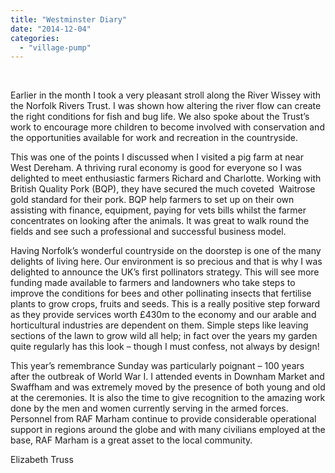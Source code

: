 ```yaml
---
title: "Westminster Diary"
date: "2014-12-04"
categories: 
  - "village-pump"
---
```


 

Earlier in the month I took a very pleasant stroll along the River Wissey with the Norfolk Rivers Trust. I was shown how altering the river flow can create the right conditions for fish and bug life. We also spoke about the Trust’s work to encourage more children to become involved with conservation and the opportunities available for work and recreation in the countryside.

This was one of the points I discussed when I visited a pig farm at near West Dereham. A thriving rural economy is good for everyone so I was delighted to meet enthusiastic farmers Richard and Charlotte. Working with British Quality Pork (BQP), they have secured the much coveted  Waitrose gold standard for their pork. BQP help farmers to set up on their own assisting with finance, equipment, paying for vets bills whilst the farmer concentrates on looking after the animals. It was great to walk round the fields and see such a professional and successful business model.

Having Norfolk’s wonderful countryside on the doorstep is one of the many delights of living here. Our environment is so precious and that is why I was delighted to announce the UK’s first pollinators strategy. This will see more funding made available to farmers and landowners who take steps to improve the conditions for bees and other pollinating insects that fertilise plants to grow crops, fruits and seeds. This is a really positive step forward as they provide services worth £430m to the economy and our arable and horticultural industries are dependent on them. Simple steps like leaving sections of the lawn to grow wild all help; in fact over the years my garden quite regularly has this look – though I must confess, not always by design!

This year’s remembrance Sunday was particularly poignant – 100 years after the outbreak of World War I. I attended events in Downham Market and Swaffham and was extremely moved by the presence of both young and old at the ceremonies. It is also the time to give recognition to the amazing work done by the men and women currently serving in the armed forces. Personnel from RAF Marham continue to provide considerable operational support in regions around the globe and with many civilians employed at the base, RAF Marham is a great asset to the local community.

Elizabeth Truss
